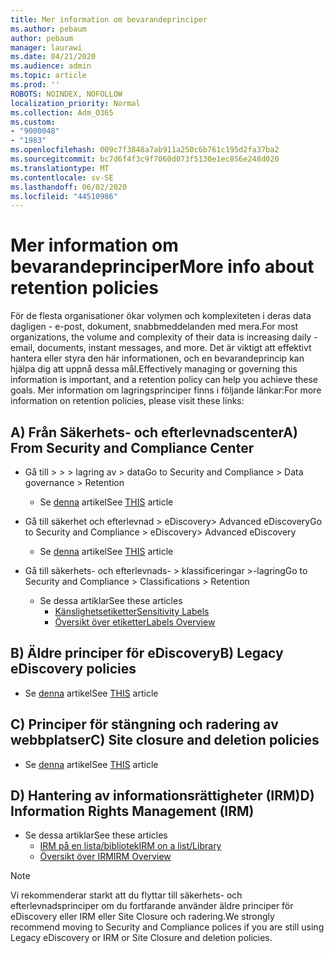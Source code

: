 ```yaml
---
title: Mer information om bevarandeprinciper
ms.author: pebaum
author: pebaum
manager: laurawi
ms.date: 04/21/2020
ms.audience: admin
ms.topic: article
ms.prod: ''
ROBOTS: NOINDEX, NOFOLLOW
localization_priority: Normal
ms.collection: Adm_O365
ms.custom:
- "9000048"
- "1983"
ms.openlocfilehash: 009c7f3848a7ab911a250c6b761c195d2fa37ba2
ms.sourcegitcommit: bc7d6f4f3c9f7060d073f5130e1ec856e248d020
ms.translationtype: MT
ms.contentlocale: sv-SE
ms.lasthandoff: 06/02/2020
ms.locfileid: "44510986"
---
```

# <a name="more-info-about-retention-policies"></a><span data-ttu-id="d3a7d-102">Mer information om bevarandeprinciper</span><span class="sxs-lookup"><span data-stu-id="d3a7d-102">More info about retention policies</span></span>

<span data-ttu-id="d3a7d-103">För de flesta organisationer ökar volymen och komplexiteten i deras data dagligen - e-post, dokument, snabbmeddelanden med mera.</span><span class="sxs-lookup"><span data-stu-id="d3a7d-103">For most organizations, the volume and complexity of their data is increasing daily - email, documents, instant messages, and more.</span></span> <span data-ttu-id="d3a7d-104">Det är viktigt att effektivt hantera eller styra den här informationen, och en bevarandeprincip kan hjälpa dig att uppnå dessa mål.</span><span class="sxs-lookup"><span data-stu-id="d3a7d-104">Effectively managing or governing this information is important, and a retention policy can help you achieve these goals.</span></span> <span data-ttu-id="d3a7d-105">Mer information om lagringsprinciper finns i följande länkar:</span><span class="sxs-lookup"><span data-stu-id="d3a7d-105">For more information on retention policies, please visit these links:</span></span>

## <a name="a-from-security-and-compliance-center"></a><span data-ttu-id="d3a7d-106">A) Från Säkerhets- och efterlevnadscenter</span><span class="sxs-lookup"><span data-stu-id="d3a7d-106">A) From Security and Compliance Center</span></span>

- <span data-ttu-id="d3a7d-107">Gå till > > > lagring av > data</span><span class="sxs-lookup"><span data-stu-id="d3a7d-107">Go to Security and Compliance > Data governance > Retention</span></span>
  - <span data-ttu-id="d3a7d-108">Se [denna](https://docs.microsoft.com/microsoft-365/compliance/retention-policies) artikel</span><span class="sxs-lookup"><span data-stu-id="d3a7d-108">See [THIS](https://docs.microsoft.com/microsoft-365/compliance/retention-policies) article</span></span>

- <span data-ttu-id="d3a7d-109">Gå till säkerhet och efterlevnad > eDiscovery> Advanced eDiscovery</span><span class="sxs-lookup"><span data-stu-id="d3a7d-109">Go to Security and Compliance > eDiscovery> Advanced eDiscovery</span></span> 
  - <span data-ttu-id="d3a7d-110">Se [denna](https://docs.microsoft.com/microsoft-365/compliance/ediscovery-cases) artikel</span><span class="sxs-lookup"><span data-stu-id="d3a7d-110">See [THIS](https://docs.microsoft.com/microsoft-365/compliance/ediscovery-cases) article</span></span>

- <span data-ttu-id="d3a7d-111">Gå till säkerhets- och efterlevnads- > klassificeringar >-lagring</span><span class="sxs-lookup"><span data-stu-id="d3a7d-111">Go to Security and Compliance > Classifications > Retention</span></span>
  - <span data-ttu-id="d3a7d-112">Se dessa artiklar</span><span class="sxs-lookup"><span data-stu-id="d3a7d-112">See these articles</span></span>
    - [<span data-ttu-id="d3a7d-113">Känslighetsetiketter</span><span class="sxs-lookup"><span data-stu-id="d3a7d-113">Sensitivity Labels</span></span>](https://docs.microsoft.com/microsoft-365/compliance/sensitivity-labels)
    - [<span data-ttu-id="d3a7d-114">Översikt över etiketter</span><span class="sxs-lookup"><span data-stu-id="d3a7d-114">Labels Overview</span></span>](https://docs.microsoft.com/microsoft-365/compliance/labels)

## <a name="b-legacy-ediscovery-policies"></a><span data-ttu-id="d3a7d-115">B) Äldre principer för eDiscovery</span><span class="sxs-lookup"><span data-stu-id="d3a7d-115">B) Legacy eDiscovery policies</span></span>

- <span data-ttu-id="d3a7d-116">Se [denna](https://support.office.com/article/Set-up-an-eDiscovery-Center-in-SharePoint-Online-A18F8975-AA7F-43B4-A7D6-001D14744D8E) artikel</span><span class="sxs-lookup"><span data-stu-id="d3a7d-116">See [THIS](https://support.office.com/article/Set-up-an-eDiscovery-Center-in-SharePoint-Online-A18F8975-AA7F-43B4-A7D6-001D14744D8E) article</span></span>

## <a name="c-site-closure-and-deletion-policies"></a><span data-ttu-id="d3a7d-117">C) Principer för stängning och radering av webbplatser</span><span class="sxs-lookup"><span data-stu-id="d3a7d-117">C) Site closure and deletion policies</span></span>

- <span data-ttu-id="d3a7d-118">Se [denna](https://support.office.com/article/Use-policies-for-site-closure-and-deletion-A8280D82-27FD-48C5-9ADF-8A5431208BA5) artikel</span><span class="sxs-lookup"><span data-stu-id="d3a7d-118">See [THIS](https://support.office.com/article/Use-policies-for-site-closure-and-deletion-A8280D82-27FD-48C5-9ADF-8A5431208BA5) article</span></span>  

## <a name="d-information-rights-management-irm"></a><span data-ttu-id="d3a7d-119">D) Hantering av informationsrättigheter (IRM)</span><span class="sxs-lookup"><span data-stu-id="d3a7d-119">D) Information Rights Management (IRM)</span></span>

- <span data-ttu-id="d3a7d-120">Se dessa artiklar</span><span class="sxs-lookup"><span data-stu-id="d3a7d-120">See these articles</span></span>
  - [<span data-ttu-id="d3a7d-121">IRM på en lista/bibliotek</span><span class="sxs-lookup"><span data-stu-id="d3a7d-121">IRM on a list/Library</span></span>](https://support.office.com/article/apply-information-rights-management-to-a-list-or-library-3bdb5c4e-94fc-4741-b02f-4e7cc3c54aa1)
  - [<span data-ttu-id="d3a7d-122">Översikt över IRM</span><span class="sxs-lookup"><span data-stu-id="d3a7d-122">IRM Overview</span></span>](https://support.office.com/article/create-and-apply-information-management-policies-eb501fe9-2ef6-4150-945a-65a6451ee9e9)

> [!Note]
> <span data-ttu-id="d3a7d-123">Vi rekommenderar starkt att du flyttar till säkerhets- och efterlevnadsprinciper om du fortfarande använder äldre principer för eDiscovery eller IRM eller Site Closure och radering.</span><span class="sxs-lookup"><span data-stu-id="d3a7d-123">We strongly recommend moving to Security and Compliance polices if you are still using Legacy eDiscovery or IRM or Site Closure and deletion policies.</span></span>
